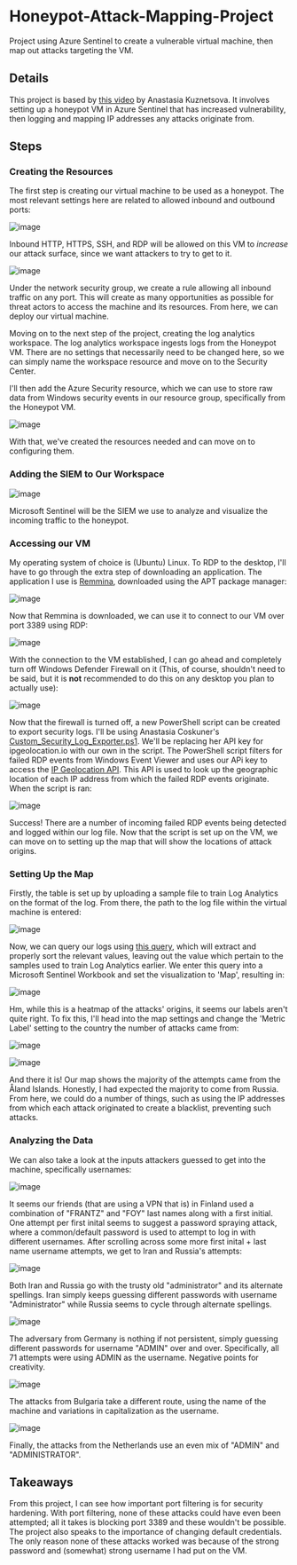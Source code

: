 # Honeypot-Attack-Mapping-Project
Project using Azure Sentinel to create a vulnerable virtual machine, then map out attacks targeting the VM.

<h2>Details</h2>

This project is based by [this video](https://www.youtube.com/watch?v=02RE3B2uIvw) by Anastasia Kuznetsova. It involves setting up a honeypot VM in Azure Sentinel that has increased vulnerability, then logging and mapping IP addresses any attacks originate from.

<h2>Steps</h2>

<h3>Creating the Resources</h3>

The first step is creating our virtual machine to be used as a honeypot. The most relevant settings here are related to allowed inbound and outbound ports:

![image](https://github.com/user-attachments/assets/20496a7f-5695-4b45-9718-1c584880e9db)


Inbound HTTP, HTTPS, SSH, and RDP will be allowed on this VM to _increase_ our attack surface, since we want attackers to try to get to it.

![image](https://github.com/user-attachments/assets/64091ae5-2b25-4895-8045-d30fc1cf04f5)

Under the network security group, we create a rule allowing all inbound traffic on any port. This will create as many opportunities as possible for threat actors to access the machine and its resources. From here, we can deploy our virtual machine. 

Moving on to the next step of the project, creating the log analytics workspace. The log analytics workspace ingests logs from the Honeypot VM. There are no settings that necessarily need to be changed here, so we can simply name the workspace resource and move on to the Security Center.

I'll then add the Azure Security resource, which we can use to store raw data from Windows security events in our resource group, specifically from the Honeypot VM. 

![image](https://github.com/user-attachments/assets/236f7f62-7996-4784-8337-1d76464e2c50)


With that, we've created the resources needed and can move on to configuring them.

<h3>Adding the SIEM to Our Workspace</h3>

![image](https://github.com/user-attachments/assets/3668cf1b-ff61-4ff1-a2a0-e02639e1666a)

Microsoft Sentinel will be the SIEM we use to analyze and visualize the incoming traffic to the honeypot.

<h3>Accessing our VM</h3>

My operating system of choice is (Ubuntu) Linux. To RDP to the desktop, I'll have to go through the extra step of downloading an application. The application I use is [Remmina](https://remmina.org/), downloaded using the APT package manager:

![image](https://github.com/user-attachments/assets/009ddf22-2192-418d-92bf-2c6d1a867565)

Now that Remmina is downloaded, we can use it to connect to our VM over port 3389 using RDP:

![image](https://github.com/user-attachments/assets/a23db705-1632-48fd-9fcb-0928a91c6a33)

With the connection to the VM established, I can go ahead and completely turn off Windows Defender Firewall on it (This, of course, shouldn't need to be said, but it is **not** recommended to do this on any desktop you plan to actually use):

![image](https://github.com/user-attachments/assets/596bd6ab-1854-4fdf-885a-97889f94e018)

Now that the firewall is turned off, a new PowerShell script can be created to export security logs. I'll be using Anastasia Coskuner's [Custom_Security_Log_Exporter.ps1](https://github.com/AnastasiaCoskuner/Sentinel-Lab/blob/main/Custom_Security_Log_Exporter.ps1). We'll be replacing her API key for ipgeolocation.io with our own in the script. The PowerShell script filters for failed RDP events from Windows Event Viewer and uses our APi key to access the [IP Geolocation API](https://app.ipgeolocation.io). This API is used to look up the geographic location of each IP address from which the failed RDP events originate.
When the script is ran:

![image](https://github.com/user-attachments/assets/47b5c4a4-ce38-464f-97c6-acca10607c3b)

Success! There are a number of incoming failed RDP events being detected and logged within our log file. Now that the script is set up on the VM, we can move on to setting up the map that will show the locations of attack origins.

<h3>Setting Up the Map</h3>

Firstly, the table is set up by uploading a sample file to train Log Analytics on the format of the log. From there, the path to the log file within the virtual machine is entered:

![image](https://github.com/user-attachments/assets/79967fd0-2a4f-4091-9981-5e05c8818c99)

Now, we can query our logs using [this query](https://github.com/AnastasiaCoskuner/Sentinel-Lab/blob/main/query_log), which will extract and properly sort the relevant values, leaving out the value which pertain to the samples used to train Log Analytics earlier. We enter this query into a Microsoft Sentinel Workbook and set the visualization to 'Map', resulting in:

![image](https://github.com/user-attachments/assets/ca4351ae-c469-4a10-9c29-f3afff7e5c82)

Hm, while this is a heatmap of the attacks' origins, it seems our labels aren't quite right. To fix this, I'll head into the map settings and change the 'Metric Label' setting to the country the number of attacks came from:

![image](https://github.com/user-attachments/assets/8d20e2ba-865c-4f9f-9501-ca66f51499f4)

![image](https://github.com/user-attachments/assets/f49e8b6f-e3b9-4e9c-92ee-129c6f3ab635)

And there it is! Our map shows the majority of the attempts came from the Åland Islands. Honestly, I had expected the majority to come from Russia. From here, we could do a number of things, such as using the IP addresses from which each attack originated to create a blacklist, preventing such attacks. 

<h3>Analyzing the Data</h3>

We can also take a look at the inputs attackers guessed to get into the machine, specifically usernames:

![image](https://github.com/user-attachments/assets/cc909c0a-7e71-4b71-bf7f-79fec1386bd0)

It seems our friends (that are using a VPN that is) in Finland used a combination of "FRANTZ" and "FOY" last names along with a first initial. One attempt per first inital seems to suggest a password spraying attack, where a common/default password is used to attempt to log in with different usernames. After scrolling across some more first inital + last name username attempts, we get to Iran and Russia's attempts:

![image](https://github.com/user-attachments/assets/0f3f69a3-c9fb-476e-bad1-8685a82f24ec)

Both Iran and Russia go with the trusty old "administrator" and its alternate spellings. Iran simply keeps guessing different passwords with username "Administrator" while Russia seems to cycle through alternate spellings.

![image](https://github.com/user-attachments/assets/0808554c-8a76-4c03-923f-af86dfbe2e4d)

The adversary from Germany is nothing if not persistent, simply guessing different passwords for username "ADMIN" over and over. Specifically, all 71 attempts were using ADMIN as the username. Negative points for creativity.

![image](https://github.com/user-attachments/assets/0074cbcf-3fff-4915-bbbe-8db120ec76e4)

The attacks from Bulgaria take a different route, using the name of the machine and variations in capitalization as the username.

![image](https://github.com/user-attachments/assets/27f3155d-0a6d-4120-9bd7-7db9f0f18f69)

Finally, the attacks from the Netherlands use an even mix of "ADMIN" and "ADMINISTRATOR".

<h2>Takeaways</h2>
From this project, I can see how important port filtering is for security hardening. With port filtering, none of these attacks could have even been attempted; all it takes is blocking port 3389 and these wouldn't be possible. The project also speaks to the importance of changing default credentials. The only reason none of these attacks worked was because of the strong password and (somewhat) strong username I had put on the VM.
